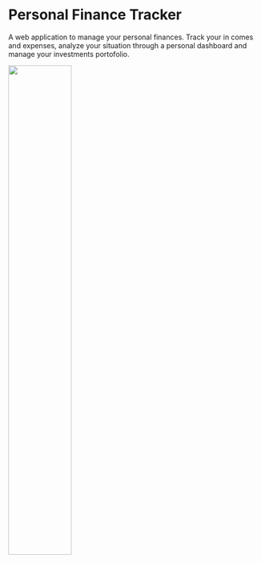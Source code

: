 # Personal Finance Tracker
A web application to manage your personal finances. Track your in
comes and expenses, analyze your situation through a personal dashboard and manage your investments portofolio.

<img src="https://github.com/spina95/finance-tracker/assets/50515354/4ecefe98-6bfb-435b-82d9-a78f1db90f1f" width="50%" height="50%" />
